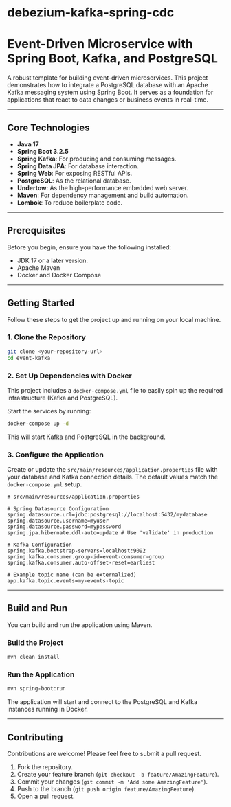 # debezium-kafka-spring-cdc
# Event-Driven Microservice with Spring Boot, Kafka, and PostgreSQL

A robust template for building event-driven microservices. This project demonstrates how to integrate a PostgreSQL database with an Apache Kafka messaging system using Spring Boot. It serves as a foundation for applications that react to data changes or business events in real-time.

---

## Core Technologies

- **Java 17**
- **Spring Boot 3.2.5**
- **Spring Kafka**: For producing and consuming messages.
- **Spring Data JPA**: For database interaction.
- **Spring Web**: For exposing RESTful APIs.
- **PostgreSQL**: As the relational database.
- **Undertow**: As the high-performance embedded web server.
- **Maven**: For dependency management and build automation.
- **Lombok**: To reduce boilerplate code.

---

## Prerequisites

Before you begin, ensure you have the following installed:
- JDK 17 or a later version.
- Apache Maven
- Docker and Docker Compose

---

## Getting Started

Follow these steps to get the project up and running on your local machine.

### 1. Clone the Repository

```bash
git clone <your-repository-url>
cd event-kafka
```

### 2. Set Up Dependencies with Docker

This project includes a `docker-compose.yml` file to easily spin up the required infrastructure (Kafka and PostgreSQL).

Start the services by running:
```bash
docker-compose up -d
```

This will start Kafka and PostgreSQL in the background.

### 3. Configure the Application

Create or update the `src/main/resources/application.properties` file with your database and Kafka connection details. The default values match the `docker-compose.yml` setup.

```properties
# src/main/resources/application.properties

# Spring Datasource Configuration
spring.datasource.url=jdbc:postgresql://localhost:5432/mydatabase
spring.datasource.username=myuser
spring.datasource.password=mypassword
spring.jpa.hibernate.ddl-auto=update # Use 'validate' in production

# Kafka Configuration
spring.kafka.bootstrap-servers=localhost:9092
spring.kafka.consumer.group-id=event-consumer-group
spring.kafka.consumer.auto-offset-reset=earliest

# Example topic name (can be externalized)
app.kafka.topic.events=my-events-topic
```

---

## Build and Run

You can build and run the application using Maven.

### Build the Project

```bash
mvn clean install
```

### Run the Application

```bash
mvn spring-boot:run
```

The application will start and connect to the PostgreSQL and Kafka instances running in Docker.

---

## Contributing

Contributions are welcome! Please feel free to submit a pull request.

1. Fork the repository.
2. Create your feature branch (`git checkout -b feature/AmazingFeature`).
3. Commit your changes (`git commit -m 'Add some AmazingFeature'`).
4. Push to the branch (`git push origin feature/AmazingFeature`).
5. Open a pull request.

